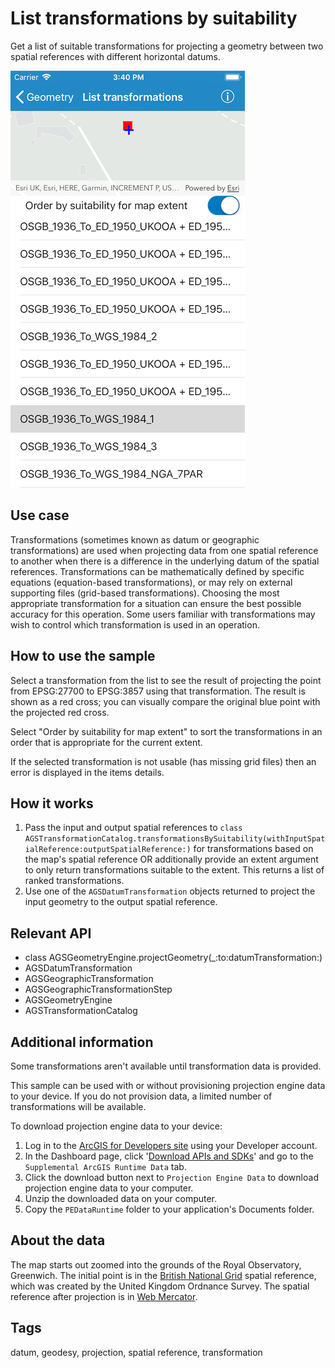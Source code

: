 # List transformations by suitability

Get a list of suitable transformations for projecting a geometry between two spatial references with different horizontal datums.

![Image of list transformations by suitability](list-transformations.png)

## Use case

Transformations (sometimes known as datum or geographic transformations) are used when projecting data from one spatial reference to another when there is a difference in the underlying datum of the spatial references. Transformations can be mathematically defined by specific equations (equation-based transformations), or may rely on external supporting files (grid-based transformations). Choosing the most appropriate transformation for a situation can ensure the best possible accuracy for this operation. Some users familiar with transformations may wish to control which transformation is used in an operation.

## How to use the sample

Select a transformation from the list to see the result of projecting the point from EPSG:27700 to EPSG:3857 using that transformation. The result is shown as a red cross; you can visually compare the original blue point with the projected red cross.

Select "Order by suitability for map extent" to sort the transformations in an order that is appropriate for the current extent.

If the selected transformation is not usable (has missing grid files) then an error is displayed in the items details.

## How it works

1. Pass the input and output spatial references to `class AGSTransformationCatalog.transformationsBySuitability(withInputSpatialReference:outputSpatialReference:)` for transformations based on the map's spatial reference OR additionally provide an extent argument to only return transformations suitable to the extent. This returns a list of ranked transformations.
2. Use one of the `AGSDatumTransformation` objects returned to project the input geometry to the output spatial reference.

## Relevant API

* class AGSGeometryEngine.projectGeometry(_:to:datumTransformation:)
* AGSDatumTransformation
* AGSGeographicTransformation
* AGSGeographicTransformationStep
* AGSGeometryEngine
* AGSTransformationCatalog

## Additional information

Some transformations aren't available until transformation data is provided.

This sample can be used with or without provisioning projection engine data to your device. If you do not provision data, a limited number of transformations will be available.

To download projection engine data to your device:
1. Log in to the [ArcGIS for Developers site](https://developers.arcgis.com/sign-in/) using your Developer account.
2. In the Dashboard page, click '[Download APIs and SDKs](https://developers.arcgis.com/downloads/data)' and go to the `Supplemental ArcGIS Runtime Data` tab.
3. Click the download button next to `Projection Engine Data` to download projection engine data to your computer.
4. Unzip the downloaded data on your computer.
5. Copy the `PEDataRuntime` folder to your application's Documents folder.

## About the data

The map starts out zoomed into the grounds of the Royal Observatory, Greenwich. The initial point is in the [British National Grid](https://epsg.io/27700) spatial reference, which was created by the United Kingdom Ordnance Survey. The spatial reference after projection is in [Web Mercator](https://epsg.io/3857).

## Tags

datum, geodesy, projection, spatial reference, transformation
